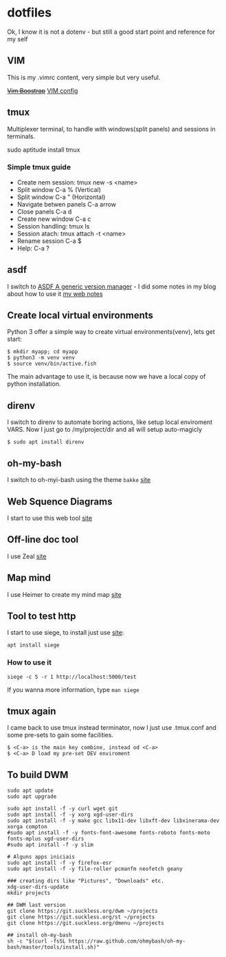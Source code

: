 # dotfiles
Ok, I know it is not a dotenv - but still a good start point and reference for my self

## VIM

This is my .vimrc content, very simple but very useful.

~~[Vim Boostrap](https://vim-bootstrap.com)~~ 
[VIM config](https://vimconfig.com/)

## tmux

Multiplexer terminal, to handle with windows(split panels) and sessions in terminals.

sudo aptitude install tmux

### Simple tmux guide

  * Create nem session: tmux new -s \<name\>
  * Split window C-a % (Vertical)
  * Split window C-a " (Horizontal)
  * Navigate betwen panels C-a arrow
  * Close panels C-a d
  * Create new window C-a c
  * Session handling: tmux ls
  * Session atach: tmux  attach -t \<name\>
  * Rename session C-a $
  * Help: C-a ?

## asdf
I switch to [ASDF A generic version manager](https://asdf-vm.com) - I did some notes in my blog about how to use it [my web notes](https://gomes-fdr.github.io/posts/2019/ferramentas-para-dev-asdf)

## Create local virtual environments
Python 3 offer a simple way to create virtual environments(venv), lets get start:

```
$ mkdir myapp; cd myapp
$ python3 -m venv venv
$ source venv/bin/active.fish
```

The main advantage to use it, is because now we have a local copy of python installation.

## direnv
I switch to direnv to automate boring actions, like setup local enviroment VARS. Now I just go to /my/project/dir and all will setup auto-magicly

```
$ sudo apt install direnv
```

## oh-my-bash
I switch to oh-myi-bash using the theme `bakke` [site](https://ohmybash.github.io/)

## Web Squence Diagrams
I start to use this web tool [site](https://www.websequencediagrams.com)

## Off-line doc tool
I use Zeal [site](https://zealdocs.org/)

## Map mind
I use Heimer to create my mind map [site](https://github.com/juzzlin/Heimer)

## Tool to test http
I start to use siege, to install just use [site](https://github.com/JoeDog/siege):

```
apt install siege
```

### How to use it

```
siege -c 5 -r 1 http://localhost:5000/test
```

If you wanna more information, type `man siege`

## tmux again

I came back to use tmux instead terminator, now I just use .tmux.conf and some pre-sets to gain some facilities.

```
$ <C-a> is the main key combine, instead od <C-a>
$ <C-a> D load my pre-set DEV enviroment
```

## To build DWM

```
sudo apt update
sudo apt upgrade

sudo apt install -f -y curl wget git
sudo apt install -f -y xorg xgd-user-dirs
sudo apt install -f -y make gcc libx11-dev libxft-dev libxinerama-dev xorga compton
#sudo apt install -f -y fonts-font-awesome fonts-roboto fonts-moto fonts-mplus xgd-user-dirs
#sudo apt install -f -y slim

# Alguns apps iniciais
sudo apt install -f -y firefox-esr
sudo apt install -f -y file-roller pcmanfm neofetch geany

### creating dirs like "Pictures", "Downloads" etc.
xdg-user-dirs-update
mkdir projects

## DWM last version
git clone https://git.suckless.org/dwm ~/projects
git clone https://git.suckless.org/st ~/projects
git clone https://git.suckless.org/dmenu ~/projects

## install oh-my-bash
sh -c "$(curl -fsSL https://raw.github.com/ohmybash/oh-my-bash/master/tools/install.sh)"

```
